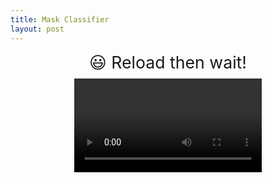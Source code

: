 ```yaml
---
title: Mask Classifier
layout: post
---
```


<html>
<head>
	<title> Mask Classifier </title>
	<script src="https://cdn.jsdelivr.net/npm/@tensorflow/tfjs@2.0.0/dist/tf.min.js"></script>
	<script src="https://cdn.jsdelivr.net/npm/@tensorflow-models/blazeface"></script>
</head>
<body>
	<div style="text-align: center;">
			<span id="emoji" STYLE="font-size:20pt;display:inline-block;padding-bottom:2%;">😃 Reload then wait!</span>
			<video id="video" style="margin:auto;display:block;"></video>
			<canvas id="output" style="margin:auto;position:relative;top:-480px;left:10px;"></canvas>
    </div>
</body>
<script>
	var facefind, mask_model, ctx, videoWidth, videoHeight, canvas;
	state = {
	  backend: 'webgl'
	};
	var mn=0,mo=0;
	async function setupCamera() {
		stream = await navigator.mediaDevices.getUserMedia({
			'audio': false,
		    'video': { facingMode: 'user' },
		});
		video.srcObject = stream;
	    return new Promise((resolve) => {
			video.onloadedmetadata = () => {
				resolve(video);
		    };
		});
		t = model.predict(tf.zeros([1,224,224,3]));
	}
	renderPrediction = async () => {
		tf.engine().startScope()
		ctx.clearRect(0, 0, canvas.width, canvas.height);
		ctx.beginPath();
		predictions = await facefind.estimateFaces(video, true,false,false);
		offset = tf.scalar(127.5);
		if (predictions.length > 0) {		
		    for (let i = 0; i < predictions.length; i++) {
			    var start = predictions[i].topLeft.arraySync();
			    var end = predictions[i].bottomRight.arraySync();
			    var size = [end[0] - start[0], end[1] - start[1]];
			    if(videoWidth<end[0] || videoHeight<end[1] || start[0]<0 || start[1]<0){
			    	break
			    }
			    var inputImage = tf.browser.fromPixels(video).toFloat();
			    result= Array.from(inputImage);
				inputImage=inputImage.slice([parseInt(start[1]),parseInt(start[0]),0],[parseInt(size[1]),parseInt(size[0]),3]);
				inputImage=inputImage.resizeBilinear([224,224]).reshape([1,224,224,3]);
			    result=mask_model.predict(inputImage).dataSync()
				// result[0] result[1]
				// mask	on	mask off
				if (result[0]==1) {
					ctx.strokeStyle = "#3c784c";
					if (mo+mn>15)
						if (mn==0)
							mo--;
						else
							mn--;
					mo++;
				}
				else {
					// no mask
					ctx.strokeStyle = "#8c3535";
					if (mo+mn>15)
						if (mo==0)
							mn--;
						else
							mo--;
					mn++;
				}
				if (mo+mn>15){
					if (mo>mn) {
						document.getElementById("emoji").textContent="😷 You are wearing a mask!";
					} else {
						document.getElementById("emoji").textContent="😃 You are not wearing a mask!";
					}
				}
			    ctx.beginPath();
		        ctx.lineWidth = "4"
			    ctx.strokeRect(start[0], start[1], size[0], size[1]);
		    }     
		}
		//update frame
		requestAnimationFrame(renderPrediction);
		tf.engine().endScope()
	};

	setupPage = async () => {
	    await tf.setBackend(state.backend);
	    await setupCamera();
	    video.play();
	    videoWidth = video.videoWidth;
	    videoHeight = video.videoHeight;
	    video.width = videoWidth;
	    video.height = videoHeight;

	    canvas = document.getElementById('output');
	    canvas.width = videoWidth;
	    canvas.height = videoHeight;
	    ctx = canvas.getContext('2d');
	    ctx.fillStyle = "rgba(255, 0, 255, 1)"; 

	    facefind = await blazeface.load();
	    mask_model = await tf.loadLayersModel('https://zaforf.github.io/isp/assets/model/model.json');
		renderPrediction();
	};

	setupPage();

</script>
</html>